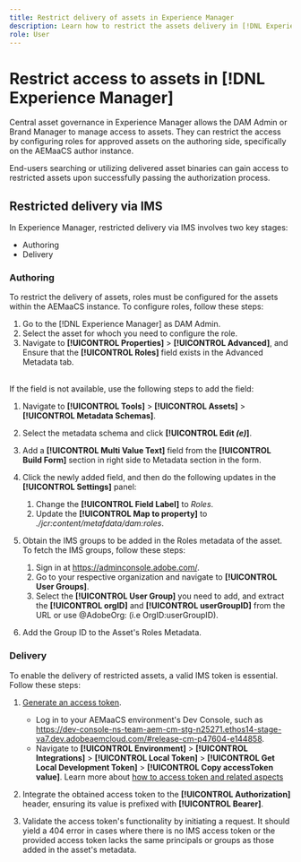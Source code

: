 ```yaml
---
title: Restrict delivery of assets in Experience Manager
description: Learn how to restrict the assets delivery in [!DNL Experience Manager].
role: User
---
```

# Restrict access to assets in [!DNL Experience Manager]

Central asset governance in Experience Manager allows the DAM Admin or Brand Manager to manage access to assets. They can restrict the access by configuring roles for approved assets on the authoring side, specifically on the AEMaaCS author instance.

End-users searching or utilizing delivered asset binaries can gain access to restricted assets upon successfully passing the authorization process.

## Restricted delivery via IMS

In Experience Manager, restricted delivery via IMS involves two key stages: 

* Authoring 
* Delivery

### Authoring

To restrict the delivery of assets, roles must be configured for the assets within the AEMaaCS instance. To configure roles, follow these steps:

1. Go to the [!DNL Experience Manager] as DAM Admin.
1. Select the asset for whoch you need to configure the role.
1. Navigate to **[!UICONTROL Properties]** > **[!UICONTROL Advanced]**, and Ensure that the **[!UICONTROL Roles]** field exists in the Advanced Metadata tab. 

<br>If the field is not available, use the following steps to add the field:

1. Navigate to **[!UICONTROL Tools]** > **[!UICONTROL Assets]** > **[!UICONTROL Metadata Schemas]**.
1. Select the metadata schema and click **[!UICONTROL Edit _(e)_]**.
1. Add a **[!UICONTROL Multi Value Text]** field from the **[!UICONTROL Build Form]** section in right side to Metadata section in the form. 
1. Click the newly added field, and then do the following updates in the  **[!UICONTROL Settings]** panel:
    1. Change the **[!UICONTROL Field Label]** to _Roles_.
    1. Update the **[!UICONTROL Map to property]** to _./jcr:content/metafdata/dam:roles_. 
1. Obtain the IMS groups to be added in the Roles metadata of the asset. To fetch the IMS groups, follow these steps:
   1. Sign in at https://adminconsole.adobe.com/.
   1. Go to your respective organization and navigate to **[!UICONTROL User Groups]**.
   1. Select the **[!UICONTROL User Group]** you need to add, and extract the **[!UICONTROL orgID]** and **[!UICONTROL userGroupID]** from the URL or use <Your Org Id>@AdobeOrg:<your user group ID> (i.e OrgID:userGroupID).

1. Add the Group ID to the Asset's Roles Metadata.


### Delivery

To enable the delivery of restricted assets, a valid IMS token is essential. Follow these steps:

1. [Generate an access token](/help/implementing/developing/introduction/generating-access-tokens-for-server-side-apis.md).
   * Log in to your AEMaaCS environment's Dev Console, such as https://dev-console-ns-team-aem-cm-stg-n25271.ethos14-stage-va7.dev.adobeaemcloud.com/#release-cm-p47604-e144858.
   * Navigate to **[!UICONTROL Environment]** > **[!UICONTROL Integrations]** > **[!UICONTROL Local Token]** > **[!UICONTROL Get Local Development Token]** > **[!UICONTROL Copy accessToken value]**. Learn more about [how to access token and related aspects](/help/implementing/developing/introduction/generating-access-tokens-for-server-side-apis.md)

1. Integrate the obtained access token to the **[!UICONTROL Authorization]** header, ensuring its value is prefixed with **[!UICONTROL Bearer]**.

1. Validate the access token's functionality by initiating a request. It should yield a 404 error in cases where there is no IMS access token or the provided access token lacks the same principals or groups as those added in the asset's metadata.
